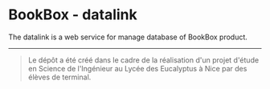 # BookBox - datalink
The datalink is a web service for manage database of BookBox product.

---

> Le dépôt a été créé dans le cadre de la réalisation d'un projet d'étude en Science de l'Ingénieur au Lycée des Eucalyptus à Nice par des élèves de terminal.

